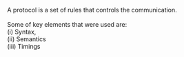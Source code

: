 A protocol is a set of rules that controls the communication.
<br><br>
Some of key elements that were used are: <br>
(i) Syntax, <br>
(ii) Semantics <br>
(iii) Timings <br>
<br>